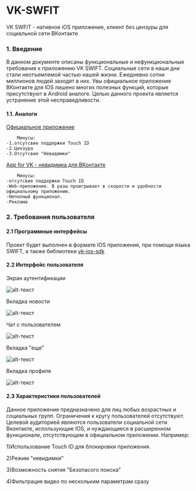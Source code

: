 # VK-SWFIT
VK SWFIT - нативное iOS приложение, клиент без цензуры для социальной сети ВКонтакте
### 1. Введение
В данном документе описаны функциональные и нефункциональные требования к приложению VK SWIFT. Социальные сети в наши дни стали неотъемлемой частью нашей жизни. Ежедневно сотни миллионов людей заходят в них. Увы официальное приложение ВКонтакте для IOS лишено многих полезных функций, которые присутствуют в Android аналоге. Целью данного проекта является устранение этой несправедливости.
#### 1.1. Аналоги
[Официальное приложение](https://itunes.apple.com/us/app/vk/id564177498?mt=8)

 		Минусы:
    -1.отсутсвие поддержки Touch ID 
    -2.Цензура 
    -3.Отсутсвие "Невидимки"
[App for VK - невидимка для ВКонтакте](https://itunes.apple.com/us/app/app-for-vk-%D0%BD%D0%B5%D0%B2%D0%B8%D0%B4%D0%B8%D0%BC%D0%BA%D0%B0-%D0%B4%D0%BB%D1%8F-%D0%B2%D0%BA%D0%BE%D0%BD%D1%82%D0%B0%D0%BA%D1%82%D0%B5-%D0%B2%D0%BA/id1067670987?mt=8)
 
 		Минусы:
    -отсутсвие поддержки Touch ID	 
    -Web-приложение. В разы проигрывает в скорости и удобности официальному приложению.
    -Неполный функционал.
    -Реклама


 ### 2. Требования пользователя
 
 #### 2.1 Программные интерфейсы
  
  Проект будет выполнен в формате IOS приложения, при помощи языка SWIFT, а также библиотеки [vk-ios-sdk](https://github.com/VKCOM/vk-ios-sdk)
  #### 2.2 Интерфейс пользователя
     
Экран аутентификации

![alt-текст](https://github.com/ggnsta/VK-SWFIT/blob/master/Documentation/mockups/%D0%B0%D0%B2%D1%82%D0%BE%D1%80%D0%B8%D0%B7%D0%B0%D1%86%D0%B8%D1%8F.png )

Вкладка новости

![alt-текст](https://github.com/ggnsta/VK-SWFIT/blob/master/Documentation/mockups/%D0%92%D0%BA%D0%BB%D0%B0%D0%B4%D0%BA%D0%B0%20%D0%BD%D0%BE%D0%B2%D0%BE%D1%81%D1%82%D0%B8.png )

Чат с пользователем

![alt-текст](https://github.com/ggnsta/VK-SWFIT/blob/master/Documentation/mockups/%D0%A7%D0%B0%D1%82%20%D1%81%20%D0%BF%D0%BE%D0%BB%D1%8C%D0%B7%D0%BE%D0%B2%D0%B0%D1%82%D0%B5%D0%BB%D0%B5%D0%BC.png
 )

Вкладка "еще"

![alt-текст](https://github.com/ggnsta/VK-SWFIT/blob/master/Documentation/mockups/%D0%92%D0%BA%D0%BB%D0%B0%D0%B4%D0%BA%D0%B0%20%D0%B5%D1%89%D0%B5.png )


Вкладка профиля

![alt-текст](https://github.com/ggnsta/VK-SWFIT/blob/master/Documentation/mockups/%D0%9F%D1%80%D0%BE%D1%84%D0%B8%D0%BB%D1%8C.png)

#### 2.3 Характеристики пользователей
Данное приложение предназначено для лиц любых возрастных и социальных групп. Ограничения к кругу пользователей отсутствуют. Целевой аудиторией являются пользователи социальной сети Вконтакте, использующие IOS, и нуждающиеся в расширенном функционале, отсутствующем в официальном приложении. Например: 

1)Использование Touch ID для блокировки приложения.

2)Режим "невидимки"

3)Возможность снятия "Безопасого поиска"

4)Фильтрация видео по нескольким параметрам сразу

